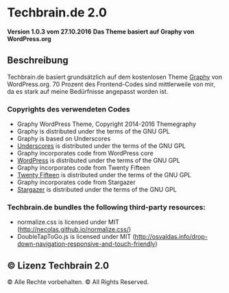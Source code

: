 # Techbrain.de 2.0
**Version 1.0.3 vom 27.10.2016**
**Das Theme basiert auf __Graphy__ von WordPress.org**
## Beschreibung
Techbrain.de basiert grundsätzlich auf dem kostenlosen Theme [Graphy][1] von WordPress.org. 70 Prozent des Frontend-Codes sind mittlerweile von mir, da es stark auf meine Bedürfnisse angepasst worden ist.
### Copyrights des verwendeten Codes
- Graphy WordPress Theme, Copyright 2014-2016 Themegraphy
- Graphy is distributed under the terms of the GNU GPL
- Graphy is based on Underscores
- [Underscores][2] is distributed under the terms of the GNU GPL
- Graphy incorporates code from WordPress core
- [WordPress][3] is distributed under the terms of the GNU GPL
- Graphy incorporates code from Twenty Fifteen
- [Twenty Fifteen][4] is distributed under the terms of the GNU GPL
- Graphy incorporates code from Stargazer
- [Stargazer][5] is distributed under the terms of the GNU GPL

### Techbrain.de bundles the following third-party resources:

* normalize.css is licensed under MIT (http://necolas.github.io/normalize.css/)
* DoubleTapToGo.js is licensed under MIT (http://osvaldas.info/drop-down-navigation-responsive-and-touch-friendly)

## © Lizenz Techbrain 2.0
© Alle Rechte vorbehalten. © All Rights Reserved.

[1]:	https://de.wordpress.org/themes/graphy/ "Graphy Theme von WordPress"
[2]:	http://underscores.me/
[3]:	https://wordpress.org/
[4]:	https://wordpress.org/themes/twentyfifteen/
[5]:	https://wordpress.org/themes/stargazer/
